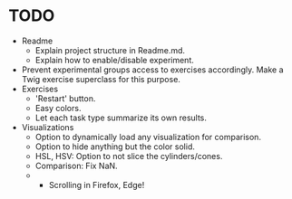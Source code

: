 # TODO

- Readme
    - Explain project structure in Readme.md.
    - Explain how to enable/disable experiment.
- Prevent experimental groups access to exercises accordingly. Make a Twig exercise superclass for this purpose.
- Exercises
    - 'Restart' button.
    - Easy colors.
    - Let each task type summarize its own results.
- Visualizations
    - Option to dynamically load any visualization for comparison.
    - Option to hide anything but the color solid.
    - HSL, HSV: Option to not slice the cylinders/cones.
    - Comparison: Fix NaN.
    - * Scrolling in Firefox, Edge!
    
   


